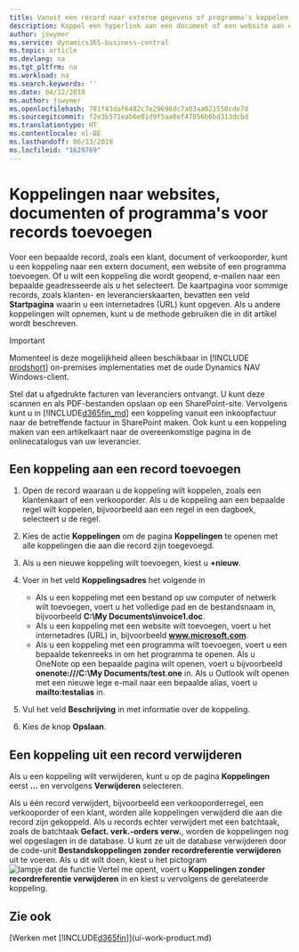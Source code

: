 ```yaml
---
title: Vanuit een record naar externe gegevens of programma's koppelen | Microsoft Docs
description: Koppel een hyperlink aan een document of een website aan een bepaalde record, zoals een klant of document.
author: jswymer
ms.service: dynamics365-business-central
ms.topic: article
ms.devlang: na
ms.tgt_pltfrm: na
ms.workload: na
ms.search.keywords: ''
ms.date: 04/12/2019
ms.author: jswymer
ms.openlocfilehash: 781f43daf6482c7e29696dc7a03aa021550cde7d
ms.sourcegitcommit: f2e3b571eab6e01d9f5aa8ef47056b6bd313dcbd
ms.translationtype: HT
ms.contentlocale: nl-BE
ms.lasthandoff: 06/13/2019
ms.locfileid: "1629769"
---
```

# <a name="add-links-to-websites-documents-or-programs-on-records"></a>Koppelingen naar websites, documenten of programma's voor records toevoegen
Voor een bepaalde record, zoals een klant, document of verkooporder, kunt u een koppeling naar een extern document, een website of een programma toevoegen. Of u wilt een koppeling die wordt geopend, e-mailen naar een bepaalde geadresseerde als u het selecteert. De kaartpagina voor sommige records, zoals klanten- en leverancierskaarten, bevatten een veld **Startpagina** waarin u een internetadres (URL) kunt opgeven. Als u andere koppelingen wilt opnemen, kunt u de methode gebruiken die in dit artikel wordt beschreven.  

> [!IMPORTANT]
> Momenteel is deze mogelijkheid alleen beschikbaar in [!INCLUDE [prodshort](includes/prodshort.md)] on-premises implementaties met de oude Dynamics NAV Windows-client.  

Stel dat u afgedrukte facturen van leveranciers ontvangt. U kunt deze scannen en als PDF-bestanden opslaan op een SharePoint-site. Vervolgens kunt u in [!INCLUDE[d365fin_md](includes/d365fin_md.md)] een koppeling vanuit een inkoopfactuur naar de betreffende factuur in SharePoint maken. Ook kunt u een koppeling maken van een artikelkaart naar de overeenkomstige pagina in de onlinecatalogus van uw leverancier.

## <a name="to-add-a-link-on-a-record"></a>Een koppeling aan een record toevoegen   

1.  Open de record waaraan u de koppeling wilt koppelen, zoals een klantenkaart of een verkooporder. Als u de koppeling aan een bepaalde regel wilt koppelen, bijvoorbeeld aan een regel in een dagboek, selecteert u de regel.  

2.  Kies de actie **Koppelingen** om de pagina **Koppelingen** te openen met alle koppelingen die aan die record zijn toegevoegd.

3. Als u een nieuwe koppeling wilt toevoegen, kiest u **+nieuw**.

4.  Voer in het veld **Koppelingsadres** het volgende in

    -   Als u een koppeling met een bestand op uw computer of netwerk wilt toevoegen, voert u het volledige pad en de bestandsnaam in, bijvoorbeeld **C:\My Documents\invoice1.doc**.
    -   Als u een koppeling met een website wilt toevoegen, voert u het internetadres (URL) in, bijvoorbeeld **www.microsoft.com**.
    -   Als u een koppeling met een programma wilt toevoegen, voert u een bepaalde tekenreeks in om het programma te openen. Als u OneNote op een bepaalde pagina wilt openen, voert u bijvoorbeeld **onenote:///C:\My Documents/test.one** in. Als u Outlook wilt openen met een nieuwe lege e-mail naar een bepaalde alias, voert u **mailto:testalias** in.  

5.  Vul het veld **Beschrijving** in met informatie over de koppeling.  

6.  Kies de knop **Opslaan**.  

## <a name="to-delete-a-link-from-a-record"></a>Een koppeling uit een record verwijderen  

Als u een koppeling wilt verwijderen, kunt u op de pagina **Koppelingen** eerst **…** en vervolgens **Verwijderen** selecteren.

Als u één record verwijdert, bijvoorbeeld een verkooporderregel, een verkooporder of een klant, worden alle koppelingen verwijderd die aan die record zijn gekoppeld. Als u records echter verwijdert met een batchtaak, zoals de batchtaak **Gefact. verk.-orders verw.**, worden de koppelingen nog wel opgeslagen in de database. U kunt ze uit de database verwijderen door de code-unit **Bestandskoppelingen zonder recordreferentie verwijderen** uit te voeren. Als u dit wilt doen, kiest u het pictogram ![lampje dat de functie Vertel me opent](media/ui-search/search_small.png "Vertel me wat u wilt doen"), voert u **Koppelingen zonder recordreferentie verwijderen** in en kiest u vervolgens de gerelateerde koppeling.   

<!-- ### To run delete orphaned record links  

1.  Choose the ![Lightbulb that opens the Tell Me feature](media/ui-search/search_small.png "Tell me what you want to do") icon, enter **Data Deletion**, and then choose the related link.  

2.  On the **Data Deletion** page, choose **Tasks**, and then choose **Delete Orphaned Record Links**.  -->

## <a name="see-also"></a>Zie ook  
[Werken met [!INCLUDE[d365fin](includes/d365fin_md.md)]](ui-work-product.md)  
